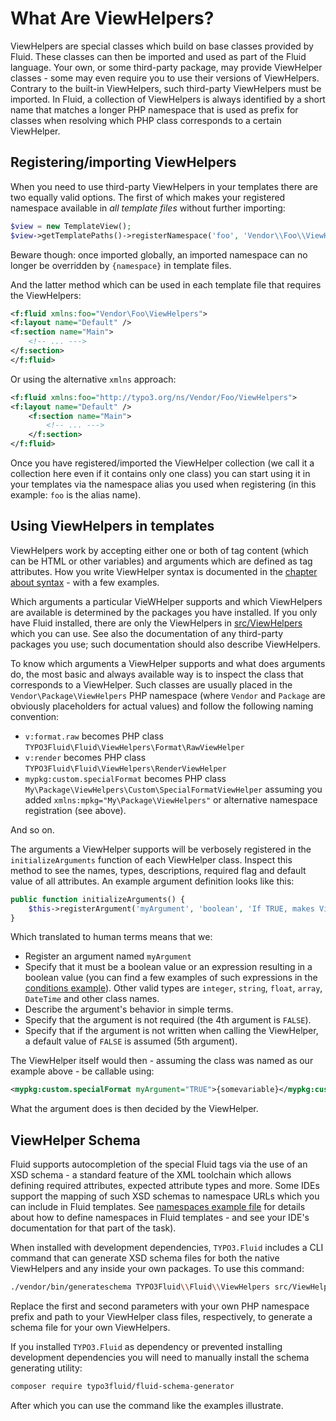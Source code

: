 What Are ViewHelpers?
=====================

ViewHelpers are special classes which build on base classes provided by Fluid. These classes can then be imported and used as
part of the Fluid language. Your own, or some third-party package, may provide ViewHelper classes - some may even require you to
use their versions of ViewHelpers. Contrary to the built-in ViewHelpers, such third-party ViewHelpers must be imported. In Fluid,
a collection of ViewHelpers is always identified by a short name that matches a longer PHP namespace that is used as prefix for
classes when resolving which PHP class corresponds to a certain ViewHelper.

Registering/importing ViewHelpers
---------------------------------

When you need to use third-party ViewHelpers in your templates there are two equally valid options. The first of which makes your
registered namespace available in _all template files_ without further importing:

```php
$view = new TemplateView();
$view->getTemplatePaths()->registerNamespace('foo', 'Vendor\\Foo\\ViewHelpers');
```

Beware though: once imported globally, an imported namespace can no longer be overridden by `{namespace}` in template files.

And the latter method which can be used in each template file that requires the ViewHelpers:

```xml
<f:fluid xmlns:foo="Vendor\Foo\ViewHelpers">
<f:layout name="Default" />
<f:section name="Main">
    <!-- ... --->
</f:section>
</f:fluid>
```

Or using the alternative `xmlns` approach:

```xml
<f:fluid xmlns:foo="http://typo3.org/ns/Vendor/Foo/ViewHelpers">
<f:layout name="Default" />
    <f:section name="Main">
        <!-- ... --->
    </f:section>
</f:fluid>
```

Once you have registered/imported the ViewHelper collection (we call it a collection here even if it contains only one class) you
can start using it in your templates via the namespace alias you used when registering (in this example: `foo` is the alias name).

Using ViewHelpers in templates
------------------------------

ViewHelpers work by accepting either one or both of tag content (which can be HTML or other variables) and arguments which are
defined as tag attributes. How you write ViewHelper syntax is documented in the [chapter about syntax](FLUID_SYNTAX.md) - with a
few examples.

Which arguments a particular VieWHelper supports and which ViewHelpers are available is determined by the packages you have
installed. If you only have Fluid installed, there are only the ViewHelpers in [src/ViewHelpers](../src/ViewHelpers/) which you
can use. See also the documentation of any third-party packages you use; such documentation should also describe ViewHelpers.

To know which arguments a ViewHelper supports and what does arguments do, the most basic and always available way is to inspect
the class that corresponds to a ViewHelper. Such classes are usually placed in the `Vendor\Package\ViewHelpers` PHP namespace
(where `Vendor` and `Package` are obviously placeholders for actual values) and follow the following naming convention:

* `v:format.raw` becomes PHP class `TYPO3Fluid\Fluid\ViewHelpers\Format\RawViewHelper`
* `v:render` becomes PHP class `TYPO3Fluid\Fluid\ViewHelpers\RenderViewHelper`
* `mypkg:custom.specialFormat` becomes PHP class `My\Package\ViewHelpers\Custom\SpecialFormatViewHelper` assuming you added
  `xmlns:mpkg="My\Package\ViewHelpers"` or alternative namespace registration (see above).

And so on.

The arguments a ViewHelper supports will be verbosely registered in the `initializeArguments` function of each ViewHelper class.
Inspect this method to see the names, types, descriptions, required flag and default value of all attributes. An example argument
definition looks like this:

```php
public function initializeArguments() {
    $this->registerArgument('myArgument', 'boolean', 'If TRUE, makes ViewHelper do foobar', FALSE, FALSE);
}
```

Which translated to human terms means that we:

* Register an argument named `myArgument`
* Specify that it must be a boolean value or an expression resulting in a boolean value (you can find a few examples of such
  expressions in the [conditions example](../examples/Singles/Conditions.html)). Other valid types are `integer`, `string`,
  `float`, `array`, `DateTime` and other class names.
* Describe the argument's behavior in simple terms.
* Specify that the argument is not required (the 4th argument is `FALSE`).
* Specify that if the argument is not written when calling the ViewHelper, a default value of `FALSE` is assumed (5th argument).

The ViewHelper itself would then - assuming the class was named as our example above - be callable using:

```xml
<mypkg:custom.specialFormat myArgument="TRUE">{somevariable}</mypkg:custom.specialFormat>
```

What the argument does is then decided by the ViewHelper.

ViewHelper Schema
-----------------

Fluid supports autocompletion of the special Fluid tags via the use of an XSD schema - a standard feature of the XML toolchain
which allows defining required attributes, expected attribute types and more. Some IDEs support the mapping of such XSD schemas
to namespace URLs which you can include in Fluid templates. See [namespaces example file](../examples/Singles/Namespaces.html) for
details about how to define namespaces in Fluid templates - and see your IDE's documentation for that part of the task).

When installed with development dependencies, `TYPO3.Fluid` includes a CLI command that can generate XSD schema files for both the
native ViewHelpers and any inside your own packages. To use this command:

```bash
./vendor/bin/generateschema TYPO3Fluid\\Fluid\\ViewHelpers src/ViewHelpers > schema.xsd
```

Replace the first and second parameters with your own PHP namespace prefix and path to your ViewHelper class files, respectively,
to generate a schema file for your own ViewHelpers.

If you installed `TYPO3.Fluid` as dependency or prevented installing development dependencies you will need to manually install
the schema generating utility:

```bash
composer require typo3fluid/fluid-schema-generator
```

After which you can use the command like the examples illustrate.
